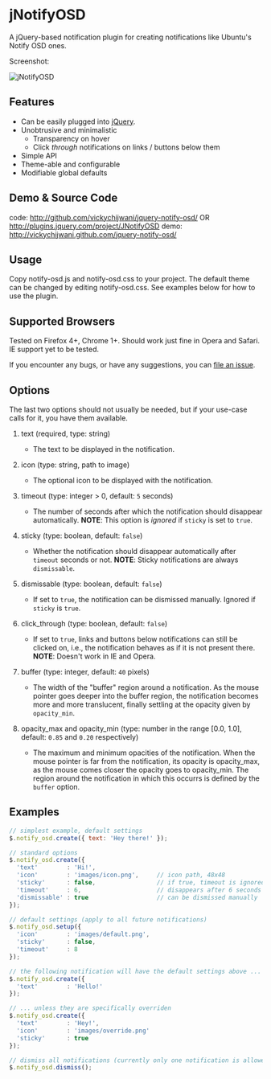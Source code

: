 jNotifyOSD
=================

A jQuery-based notification plugin for creating notifications like Ubuntu's Notify OSD ones.

Screenshot:

![jNotifyOSD](https://raw.github.com/vickychijwani/jquery-notify-osd/master/images/screenshot.png "jNotifyOSD")


Features
--------
* Can be easily plugged into [jQuery](http://jquery.com).
* Unobtrusive and minimalistic
  - Transparency on hover
  - Click _through_ notifications on links / buttons below them
* Simple API
* Theme-able and configurable
* Modifiable global defaults


Demo & Source Code
------------------
code: http://github.com/vickychijwani/jquery-notify-osd/ OR http://plugins.jquery.com/project/JNotifyOSD
demo: http://vickychijwani.github.com/jquery-notify-osd/


Usage
-----
Copy notify-osd.js and notify-osd.css to your project. The default theme can be changed by editing notify-osd.css. See examples below for how to use the plugin.


Supported Browsers
------------------
Tested on Firefox 4+, Chrome 1+. Should work just fine in Opera and Safari. IE support yet to be tested.

If you encounter any bugs, or have any suggestions, you can [file an issue](http://github.com/vickychijwani/jquery-notify-osd/issues).


Options
-------
The last two options should not usually be needed, but if your use-case calls for it, you have them available.

1. text (required, type: string)
   - The text to be displayed in the notification.

2. icon (type: string, path to image)
   - The optional icon to be displayed with the notification.

3. timeout (type: integer > 0, default: `5` seconds)
   - The number of seconds after which the notification should disappear automatically. **NOTE**: This option is _ignored_ if `sticky` is set to `true`.

4. sticky (type: boolean, default: `false`)
   - Whether the notification should disappear automatically after `timeout` seconds or not. **NOTE**: Sticky notifications are always `dismissable`.

5. dismissable (type: boolean, default: `false`)
   - If set to `true`, the notification can be dismissed manually. Ignored if `sticky` is `true`.

6. click_through (type: boolean, default: `false`)
   - If set to `true`, links and buttons below notifications can still be clicked on, i.e., the notification behaves as if it is not present there. **NOTE**: Doesn't work in IE and Opera.

7. buffer (type: integer, default: `40` pixels)
   - The width of the "buffer" region around a notification. As the mouse pointer goes deeper into the buffer region, the notification becomes more and more translucent, finally settling at the opacity given by `opacity_min`.

8. opacity_max and opacity_min (type: number in the range [0.0, 1.0], default: `0.85` and `0.20` respectively)
   - The maximum and minimum opacities of the notification. When the mouse pointer is far from the notification, its opacity is opacity_max, as the mouse comes closer the opacity goes to opacity_min. The region around the notification in which this occurrs is defined by the `buffer` option.


Examples
--------
```js
// simplest example, default settings
$.notify_osd.create({ text: 'Hey there!' });

// standard options
$.notify_osd.create({
  'text'        : 'Hi!',
  'icon'        : 'images/icon.png',     // icon path, 48x48
  'sticky'      : false,                 // if true, timeout is ignored
  'timeout'     : 6,                     // disappears after 6 seconds
  'dismissable' : true                   // can be dismissed manually
});

// default settings (apply to all future notifications)
$.notify_osd.setup({
  'icon'        : 'images/default.png',
  'sticky'      : false,
  'timeout'     : 8
});

// the following notification will have the default settings above ...
$.notify_osd.create({
  'text'        : 'Hello!'
});

// ... unless they are specifically overriden
$.notify_osd.create({
  'text'        : 'Hey!',
  'icon'        : 'images/override.png'
  'sticky'      : true
});

// dismiss all notifications (currently only one notification is allowed at a time)
$.notify_osd.dismiss();
```
